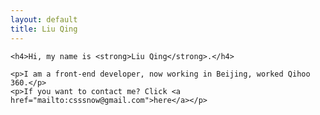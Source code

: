 ```yaml
---
layout: default
title: Liu Qing
---
```


<div id="about">

	<h4>Hi, my name is <strong>Liu Qing</strong>.</h4>

	<p>I am a front-end developer, now working in Beijing, worked Qihoo 360.</p>
	<p>If you want to contact me? Click <a href="mailto:csssnow@gmail.com">here</a></p>
</div>